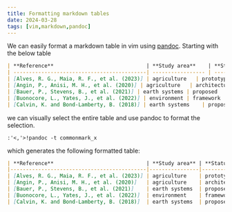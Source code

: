 ```yaml
---
title: Formatting markdown tables
date: 2024-03-28
tags: [vim,markdown,pandoc]
---
```


We can easily format a markdown table in vim using [pandoc](https://pandoc.org/MANUAL.html).
Starting with the below table

```markdown
| **Reference**                              | **Study area**    | **Status**        | **Scale**     | **Social component** |
| -------------------------------------------| ----------------- | ----------------- | ------------- | -------------------- |
| [Alves, R. G., Maia, R. F., et al. (2023)] | agriculture   | prototype     | local     | no |
| [Angin, P., Anisi, M. H., et al. (2020)] | agriculture   | architecture  | local     | no |
| [Bauer, P., Stevens, B., et al. (2021)] | earth systems | proposed    | supra-regional | yes, partial, proposed |
| [Buonocore, L., Yates, J., et al. (2022)] | environment | framework | local | no |
| [Calvin, K. and Bond-Lamberty, B. (2018)] | earth systems    | proposed | supra-regional | yes |
```

we can visually select the entire table and use pandoc to format the selection.
```vim
:'<,'>!pandoc -t commonmark_x
```

which generates the following formatted table:
```markdown
| **Reference**                              | **Study area** | **Status**   | **Scale**      | **Social component**   |
|--------------------------------------------|----------------|--------------|----------------|------------------------|
| [Alves, R. G., Maia, R. F., et al. (2023)] | agriculture    | prototype    | local          | no                     |
| [Angin, P., Anisi, M. H., et al. (2020)]   | agriculture    | architecture | local          | no                     |
| [Bauer, P., Stevens, B., et al. (2021)]    | earth systems  | proposed     | supra-regional | yes, partial, proposed |
| [Buonocore, L., Yates, J., et al. (2022)]  | environment    | framework    | local          | no                     |
| [Calvin, K. and Bond-Lamberty, B. (2018)]  | earth systems  | proposed     | supra-regional | yes                    |
```
